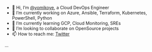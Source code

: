 - 👋 Hi, I’m [@yomikoye](https://github.com/yomikoye/), a Cloud DevOps Engineer
- 🔭 I’m currently working on Azure, Ansible, Terraform, Kubernetes, PowerShell, Python
- 🌱 I’m currently learning GCP, Cloud Monitoring, SREs 
- 💞️ I’m looking to collaborate on OpenSource projects
- 📫 How to reach me: [Twitter](https://www.twittwer.com/general_abayomi)

...

<!---
yomikoye/yomikoye is a ✨ special ✨ repository because its `README.md` (this file) appears on your GitHub profile.
You can click the Preview link to take a look at your changes.
--->
